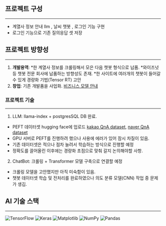 ## 프로젝트 구성
--- 
+ 계열사 정보 안내 llm , 날씨 챗봇 , 로그인 기능 구현 
+ 로그인 기능으로 기존 질의응답 셋 저장




## 프로젝트 방향성
----
1. **개발용역**:
*한 계열사 정보를 크롤링해서 모은 다음 챗봇 형식으로 납품.
*와이즈넛 등 챗봇 전문 회사에 납품하는 방향성도 존재.
*한 사이트에 여러개의 챗봇이 들어갈 수 있게 경량화 기법(Tensor RT) 고안 
2. **창업**: 기존 개발품을 사업화. [비즈니스 모델 안내](https://drive.google.com/file/d/1BmPgCuYY-XsLpPHRYTZ7x-b6TMMGXyjG/view?usp=sharing)

### 프로젝트 기술
---
1. LLM: llama-index + postgresSQL DB 완료.
* PEFT 데이터셋 hugging face에 업로드 [kakao QnA dataset](https://huggingface.co/datasets/Dansoeun/Kakao_fine_tun_dataset), [naver QnA dataset](https://huggingface.co/datasets/Dansoeun/Naver_fine_tun_dataset)
*  GPU 서버로 PEFT를 진행하려 했으나 사용에 에러가 있어 잠시 차질이 있음.
*  기존 데이터셋은 적으나 점차 늘려서 학습하는 방식으로 진행할 예정
*  정확도를 끌어올린 이후에는 경량화 초점으로 맞춰 갈지 논의해야할 사항.
2. ChatBot: 크롤링 + Transformer 모델 구축으로 연결할 예정
* 크롤링 모델을 고안했지만 아직 미숙함이 있음.
* 챗봇 데이터셋 학습 및 전처리를 완료하였으나 의도 분류 모델(CNN) 작업 중 문제가 생김.


## AI 기술 스택
---
![TensorFlow](https://img.shields.io/badge/TensorFlow-%23FF6F00.svg?style=for-the-badge&logo=TensorFlow&logoColor=white) ![Keras](https://img.shields.io/badge/Keras-%23D00000.svg?style=for-the-badge&logo=Keras&logoColor=white) ![Matplotlib](https://img.shields.io/badge/Matplotlib-%23ffffff.svg?style=for-the-badge&logo=Matplotlib&logoColor=black) 	![NumPy](https://img.shields.io/badge/numpy-%23013243.svg?style=for-the-badge&logo=numpy&logoColor=white) ![Pandas](https://img.shields.io/badge/pandas-%23150458.svg?style=for-the-badge&logo=pandas&logoColor=white) 
